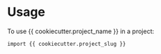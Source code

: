# Usage

To use {{ cookiecutter.project_name }} in a project:

```
import {{ cookiecutter.project_slug }}
```
